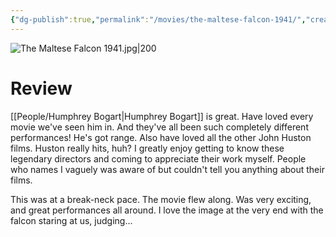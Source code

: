 ```yaml
---
{"dg-publish":true,"permalink":"/movies/the-maltese-falcon-1941/","created":"2024-06-18","updated":"2024-08-19"}
---
```



![The Maltese Falcon 1941.jpg|200](/img/user/Attachments/The%20Maltese%20Falcon%201941.jpg)

# Review

[[People/Humphrey Bogart\|Humphrey Bogart]] is great. Have loved every movie we've seen him in. And they've all been such completely different performances! He's got range. Also have loved all the other John Huston films. Huston really hits, huh? I greatly enjoy getting to know these legendary directors and coming to appreciate their work myself. People who names I vaguely was aware of but couldn't tell you anything about their films.

This was at a break-neck pace. The movie flew along. Was very exciting, and great performances all around. I love the image at the very end with the falcon staring at us, judging...
